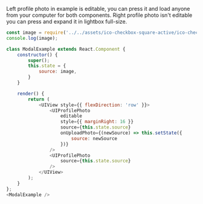 Left profile photo in example is editable, you can press it and load anyone from your computer for both components.
Right profile photo isn't editable you can press and expand it in lightbox full-size.

```js
const image = require('../../assets/ico-checkbox-square-active/ico-checkbox-square-active@3x.png');
console.log(image);

class ModalExample extends React.Component {
    constructor() {
        super();
        this.state = {
            source: image,
        }
    }

    render() {
        return (
            <UIView style={{ flexDirection: 'row' }}>
                <UIProfilePhoto
                    editable
                    style={{ marginRight: 16 }}
                    source={this.state.source}
                    onUploadPhoto={(newSource) => this.setState({ 
                        source: newSource
                    })}
                />
                <UIProfilePhoto
                    source={this.state.source}
                />
            </UIView>
        );
    }
};
<ModalExample />
```